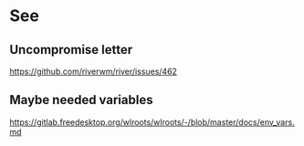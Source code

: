 # See 

## Uncompromise letter
https://github.com/riverwm/river/issues/462

## Maybe needed variables
https://gitlab.freedesktop.org/wlroots/wlroots/-/blob/master/docs/env_vars.md
